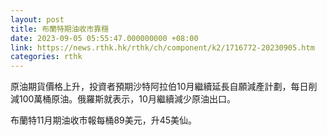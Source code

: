 ```yaml
---
layout: post
title: 布蘭特期油收市靠穩
date: 2023-09-05 05:55:47.000000000 +08:00
link: https://news.rthk.hk/rthk/ch/component/k2/1716772-20230905.htm
categories: rthk
---
```


原油期貨價格上升，投資者預期沙特阿拉伯10月繼續延長自願減產計劃，每日削減100萬桶原油。俄羅斯就表示，10月繼續減少原油出口。

布蘭特11月期油收市報每桶89美元，升45美仙。
